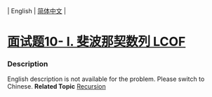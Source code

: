 | English | [简体中文](README.md) |

# [面试题10- I. 斐波那契数列  LCOF](https://leetcode-cn.com/problems/fei-bo-na-qi-shu-lie-lcof)
 ### Description
English description is not available for the problem. Please switch to Chinese.
**Related Topic**  [Recursion](https://leetcode-cn.com/tag/recursion) 